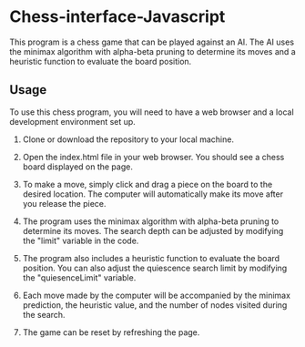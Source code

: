 # Chess-interface-Javascript

This program is a chess game that can be played against an AI. The AI uses the minimax algorithm with alpha-beta pruning to determine its moves and a heuristic function to evaluate the board position.

Usage
-----

To use this chess program, you will need to have a web browser and a local development environment set up.

1.  Clone or download the repository to your local machine.
    
2.  Open the index.html file in your web browser. You should see a chess board displayed on the page.
    
3.  To make a move, simply click and drag a piece on the board to the desired location. The computer will automatically make its move after you release the piece.
    
4.  The program uses the minimax algorithm with alpha-beta pruning to determine its moves. The search depth can be adjusted by modifying the "limit" variable in the code.
    
5.  The program also includes a heuristic function to evaluate the board position. You can also adjust the quiescence search limit by modifying the "quiesenceLimit" variable.
    
6.  Each move made by the computer will be accompanied by the minimax prediction, the heuristic value, and the number of nodes visited during the search.
    
7.  The game can be reset by refreshing the page.
    
